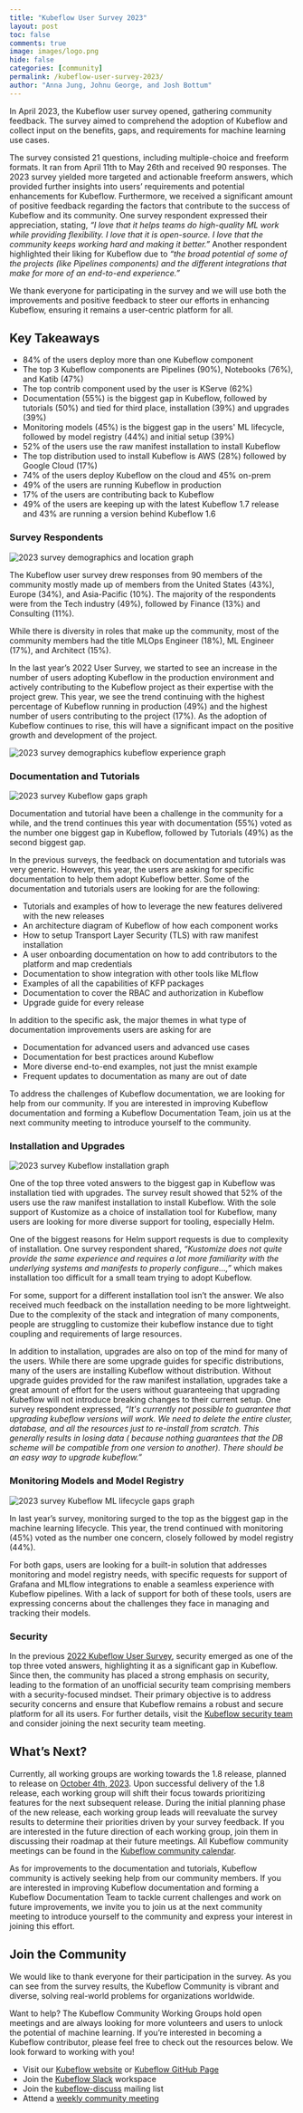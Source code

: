 ```yaml
---
title: "Kubeflow User Survey 2023"
layout: post
toc: false
comments: true
image: images/logo.png
hide: false
categories: [community]
permalink: /kubeflow-user-survey-2023/
author: "Anna Jung, Johnu George, and Josh Bottum"
---
```


In April 2023, the Kubeflow user survey opened, gathering community feedback. The survey aimed to comprehend the
adoption of Kubeflow and collect input on the benefits, gaps, and requirements for machine learning use cases.

The survey consisted 21 questions, including multiple-choice and freeform formats. It ran from April 11th to May 26th
and received 90 responses. The 2023 survey yielded more targeted and actionable freeform answers, which provided further
insights into users’ requirements and potential enhancements for Kubeflow. Furthermore, we received a significant amount
of positive feedback regarding the factors that contribute to the success of Kubeflow and its community. One survey
respondent expressed their appreciation, stating, *“I love that it helps teams do high-quality ML work while providing
flexibility. I love that it is open-source. I love that the community keeps working hard and making it better.”* Another
respondent highlighted their liking for Kubeflow due to *“the broad potential of some of the projects (like Pipelines
components) and the different integrations that make for more of an end-to-end experience.”*

We thank everyone for participating in the survey and we will use both the improvements and positive feedback to steer
our efforts in enhancing Kubeflow, ensuring it remains a user-centric platform for all.

## Key Takeaways

- 84% of the users deploy more than one Kubeflow component
- The top 3 Kubeflow components are Pipelines (90%), Notebooks (76%), and Katib (47%)
- The top contrib component used by the user is KServe (62%)
- Documentation (55%) is the biggest gap in Kubeflow, followed by tutorials (50%) and tied for third place,
  installation (39%) and upgrades (39%)
- Monitoring models (45%) is the biggest gap in the users' ML lifecycle, followed by model registry (44%) and initial
  setup (39%)
- 52% of the users use the raw manifest installation to install Kubeflow
- The top distribution used to install Kubeflow is AWS (28%) followed by Google Cloud (17%)
- 74% of the users deploy Kubeflow on the cloud and 45% on-prem
- 49% of the users are running Kubeflow in production
- 17% of the users are contributing back to Kubeflow
- 49% of the users are keeping up with the latest Kubeflow 1.7 release and 43% are running a version behind Kubeflow 1.6

### Survey Respondents

![2023 survey demographics and location graph](/images/2023-07-26-kubeflow-user-survey-2023/demographics_location_industry.png)

The Kubeflow user survey drew responses from 90 members of the community mostly made up of members from the United
States (43%), Europe (34%), and Asia-Pacific (10%). The majority of the respondents were from the Tech industry (49%),
followed by Finance (13%) and Consulting (11%).

While there is diversity in roles that make up the community, most of the community members had the title MLOps
Engineer (18%), ML Engineer (17%), and Architect (15%).

In the last year’s 2022 User Survey, we started to see an increase in the number of users adopting Kubeflow in the
production environment and actively contributing to the Kubeflow project as their expertise with the project grew. This
year, we see the trend continuing with the highest percentage of Kubeflow running in production (49%) and the highest
number of users contributing to the project (17%). As the adoption of Kubeflow continues to rise, this will have a
significant impact on the positive growth and development of the project.

![2023 survey demographics kubeflow experience graph](/images/2023-07-26-kubeflow-user-survey-2023/demographics_kubeflow_experience.png)

### Documentation and Tutorials

![2023 survey Kubeflow gaps graph](/images/2023-07-26-kubeflow-user-survey-2023/kubeflow_gaps.png)

Documentation and tutorial have been a challenge in the community for a while, and the trend continues this year with
documentation (55%) voted as the number one biggest gap in Kubeflow, followed by Tutorials (49%) as the second biggest
gap.

In the previous surveys, the feedback on documentation and tutorials was very generic. However, this year, the users are
asking for specific documentation to help them adopt Kubeflow better. Some of the documentation and tutorials users are
looking for are the following:

- Tutorials and examples of how to leverage the new features delivered with the new releases
- An architecture diagram of Kubeflow of how each component works
- How to setup Transport Layer Security (TLS) with raw manifest installation
- A user onboarding documentation on how to add contributors to the platform and map credentials
- Documentation to show integration with other tools like MLflow
- Examples of all the capabilities of KFP packages
- Documentation to cover the RBAC and authorization in Kubeflow
- Upgrade guide for every release

In addition to the specific ask, the major themes in what type of documentation improvements users are asking for are

- Documentation for advanced users and advanced use cases
- Documentation for best practices around Kubeflow
- More diverse end-to-end examples, not just the mnist example
- Frequent updates to documentation as many are out of date

To address the challenges of Kubeflow documentation, we are looking for help from our community. If you are interested
in improving Kubeflow documentation and forming a Kubeflow Documentation Team, join us at the next community meeting to
introduce yourself to the community.

### Installation and Upgrades

![2023 survey Kubeflow installation graph](/images/2023-07-26-kubeflow-user-survey-2023/kubeflow_installation.png)

One of the top three voted answers to the biggest gap in Kubeflow was installation tied with upgrades. The survey result
showed that 52% of the users use the raw manifest installation to install Kubeflow. With the sole support of Kustomize
as a choice of installation tool for Kubeflow, many users are looking for more diverse support for tooling, especially
Helm.

One of the biggest reasons for Helm support requests is due to complexity of installation. One survey respondent shared,
*“Kustomize does not quite provide the same experience and requires a lot more familiarity with the underlying systems
and manifests to properly configure…,”* which makes installation too difficult for a small team trying to adopt
Kubeflow.

For some, support for a different installation tool isn’t the answer. We also received much feedback on the installation
needing to be more lightweight. Due to the complexity of the stack and integration of many components, people are
struggling to customize their kubeflow instance due to tight coupling and requirements of large resources.

In addition to installation, upgrades are also on top of the mind for many of the users. While there are some upgrade
guides for specific distributions, many of the users are installing Kubeflow without distribution. Without upgrade
guides provided for the raw manifest installation, upgrades take a great amount of effort for the users without
guaranteeing that upgrading Kubeflow will not introduce breaking changes to their current setup. One survey respondent
expressed, *“It's currently not possible to guarantee that upgrading kubeflow versions will work. We need to delete the
entire cluster, database, and all the resources just to re-install from scratch. This generally results in losing data (
because nothing guarantees that the DB scheme will be compatible from one version to another). There should be an easy
way to upgrade kubeflow.”*

### Monitoring Models and Model Registry

![2023 survey Kubeflow ML lifecycle gaps graph](/images/2023-07-26-kubeflow-user-survey-2023/kubeflow_gaps_ml_lifecycle.png)

In last year’s survey, monitoring surged to the top as the biggest gap in the machine learning lifecycle. This year, the
trend continued with monitoring (45%) voted as the number one concern, closely followed by model registry (44%).

For both gaps, users are looking for a built-in solution that addresses monitoring and model registry needs, with
specific requests for support of Grafana and MLflow integrations to enable a seamless experience with Kubeflow
pipelines. With a lack of support for both of these tools, users are expressing concerns about the challenges they face
in managing and tracking their models.

### Security

In the previous [2022 Kubeflow User Survey](https://blog.kubeflow.org/kubeflow-user-survey-2022/), security emerged as
one of the top three voted answers, highlighting it as a significant gap in Kubeflow. Since then, the community has
placed a strong emphasis on security, leading to the formation of an unofficial security team comprising members with a
security-focused mindset. Their primary objective is to address security concerns and ensure that Kubeflow remains a
robust and secure platform for all its users. For further details, visit
the [Kubeflow security team](https://github.com/kubeflow/kubeflow/tree/master/security) and consider joining the next
security team meeting.

## What’s Next?

Currently, all working groups are working towards the 1.8 release, planned to release
on [October 4th, 2023](https://github.com/kubeflow/community/tree/master/releases/release-1.8). Upon successful delivery
of the 1.8 release, each working group will shift their focus towards prioritizing features for the next subsequent
release. During the initial planning phase of the new release, each working group leads will reevaluate the survey
results to determine their priorities driven by your survey feedback. If you are interested in the future direction of
each working group, join them in discussing their roadmap at their future meetings. All Kubeflow community meetings can
be found in
the [Kubeflow community calendar](https://www.kubeflow.org/docs/about/community/#kubeflow-community-calendars).

As for improvements to the documentation and tutorials, Kubeflow community is actively seeking help from our community
members. If you are interested in improving Kubeflow documentation and forming a Kubeflow Documentation Team to tackle
current challenges and work on future improvements, we invite you to join us at the next community meeting to introduce
yourself to the community and express your interest in joining this effort.

## Join the Community

We would like to thank everyone for their participation in the survey. As you can see from the survey results, the
Kubeflow Community is vibrant and diverse, solving real-world problems for organizations worldwide.

Want to help? The Kubeflow Community Working Groups hold open meetings and are always looking for more volunteers and
users to unlock the potential of machine learning. If you’re interested in becoming a Kubeflow contributor, please feel
free to check out the resources below. We look forward to working with you!

- Visit our [Kubeflow website](https://www.kubeflow.org/) or [Kubeflow GitHub Page](https://github.com/kubeflow)
- Join
  the [Kubeflow Slack](https://join.slack.com/t/kubeflow/shared_invite/enQtMjgyMzMxNDgyMTQ5LWUwMTIxNmZlZTk2NGU0MmFiNDE4YWJiMzFiOGNkZGZjZmRlNTExNmUwMmQ2NzMwYzk5YzQxOWQyODBlZGY2OTg)
  workspace
- Join the [kubeflow-discuss](https://groups.google.com/g/kubeflow-discuss) mailing list
- Attend a [weekly community meeting](https://www.kubeflow.org/docs/about/community/)

